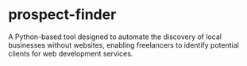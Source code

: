 # prospect-finder
A Python-based tool designed to automate the discovery of local businesses without websites, enabling freelancers to identify potential clients for web development services.
